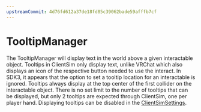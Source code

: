 ```yaml
---
upstreamCommit: 4d76fd612a37de18fd85c39062bade59afffb7cf
---
```


# TooltipManager

The TooltipManager will display text in the world above a given interactable object. Tooltips in ClientSim only display text, unlike VRChat which also displays an icon of the respective button needed to use the interact. In SDK3, it appears that the option to set a tooltip location for an interactable is ignored. Tooltips always display at the top center of the first collider on the interactable object. There is no set limit to the number of tooltips that can be displayed, but only 2 tooltips are expected through ClientSim, one per player hand. Displaying tooltips can be disabled in the [ClientSimSettings](settings.md).